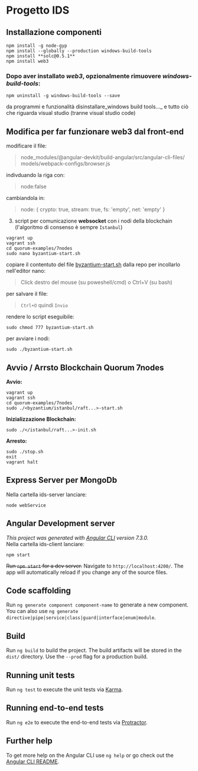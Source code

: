 # Progetto IDS

## Installazione componenti
```
npm install -g node-gyp
npm install --globally --production windows-build-tools
npm install **solc@0.5.1**
npm install web3
```
### Dopo aver installato _web3_,  opzionalmente rimuovere _windows-build-tools_:
```
npm uninstall -g windows-build-tools --save
``` 
da programmi e funzionalità disinstallare_windows build tools..._ e tutto ciò che riguarda visual studio (tranne visual studio code)

## Modifica per far funzionare web3 dal front-end
modificare il file:
>node_modules/@angular-devkit/build-angular/src/angular-cli-files/
models/webpack-configs/browser.js  

indivduando la riga con:
>node:false  

cambiandola in:  
>node: { crypto: true, stream: true, fs: 'empty', net: 'empty' }

3. script per comunicazione __websocket__ con i nodi della blockchain (l'algoritmo di consenso è sempre `Istanbul`)
```
vagrant up  
vagrant ssh  
cd quorum-examples/7nodes  
sudo nano byzantium-start.sh
```
copiare il contentuto del file [byzantium-start.sh](byzantium-start.sh) dalla repo 
per incollarlo nell'editor nano: 
>Click destro del mouse (su poweshell/cmd) o Ctrl+V (su bash) 

per salvare il file: 
>`Ctrl+O` quindi `Invio`

rendere lo script eseguibile:
```
sudo chmod 777 byzantium-start.sh
```
per avviare i nodi:
```
sudo ./byzantium-start.sh
```
## Avvio / Arrsto Blockchain Quorum 7nodes

**Avvio:**
```
vagrant up
vagrant ssh
cd quorum-examples/7nodes 
sudo ./<byzantium/istanbul/raft...>-start.sh
```
**Inizializzazione Blockchain:**
``` 
sudo ./</istanbul/raft...>-init.sh
```
**Arresto:**
``` 
sudo ./stop.sh
exit
vagrant halt
```

## Express Server per MongoDb
Nella cartella ids-server lanciare:
```
node webService
```

## Angular Development server
_This project was generated with [Angular CLI](https://github.com/angular/angular-cli) version 7.3.0._  
Nella cartella ids-client lanciare:
```
npm start
```
~~Run `npm start` for a dev server.~~ 
Navigate to `http://localhost:4200/`. The app will automatically reload if you change any of the source files.

## Code scaffolding

Run `ng generate component component-name` to generate a new component. You can also use `ng generate directive|pipe|service|class|guard|interface|enum|module`.

## Build

Run `ng build` to build the project. The build artifacts will be stored in the `dist/` directory. Use the `--prod` flag for a production build.

## Running unit tests

Run `ng test` to execute the unit tests via [Karma](https://karma-runner.github.io).

## Running end-to-end tests

Run `ng e2e` to execute the end-to-end tests via [Protractor](http://www.protractortest.org/).

## Further help

To get more help on the Angular CLI use `ng help` or go check out the [Angular CLI README](https://github.com/angular/angular-cli/blob/master/README.md).
